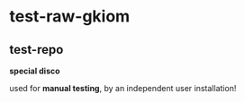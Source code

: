 # test-raw-gkiom
## test-repo

**special disco** 




used for **manual testing**, by an independent user installation!
